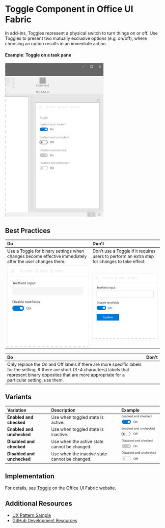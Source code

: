 # Toggle Component in Office UI Fabric

In add-ins, Toggles represent a physical switch to turn things on or off. Use Toggles to present two mutually exclusive options (e.g. on/off), where choosing an option results in an immediate action.
  
#### Example: Toggle on a task pane

![An image showing the Toggle](../../images/overview_withApp_toggle.png)

## Best Practices

|**Do**|**Don't**|
|:------------|:--------------|
|Use a Toggle for binary settings when changes become effective immediately after the user changes them.|Don’t use a Toggle if it requires users to perform an extra step for changes to take effect.|
|![Do Toggle example](../../images/toggleDo.png)|![Don't Toggle example](../../images/toggleDont.png)|

|**Do**|**Don't**|
|:------------|:--------------|
|Only replace the On and Off labels if there are more specific labels for the setting. If there are short (3-4 characters) labels that represent binary opposites that are more appropriate for a particular setting, use them.| |

## Variants

|**Variation**|**Description**|**Example**|
|:------------|:--------------|:----------|
|**Enabled and checked**|Use when toggled state is active.|![Enabled and checked image](../../images/toggleEnabledOn.png)|
|**Enabled and unchecked**|Use when toggled state is inactive.|![Enabled and unchecked image](../../images/toggleEnabledOff.png)|
|**Disabled and checked**|Use when the active state cannot be changed.|![Disabled and checked image](../../images/toggleDisabledOn.png)|
|**Disabled and unchecked**|Use when the inactive state cannot be changed.|![Disabled and unchecked image](../../images/toggleDisabledOff.png)|

## Implementation

For details, see [Toggle](https://dev.office.com/fabric#/components/toggle) on the Office UI Fabric website.

## Additional Resources
* [UX Pattern Sample](https://office.visualstudio.com/DefaultCollection/OC/_git/GettingStarted-FabricReact)
* [GitHub Development Resources](https://github.com/OfficeDev/Office-Add-in-UX-Design-Patterns-Code)